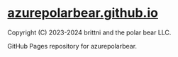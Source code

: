 # [azurepolarbear.github.io](https://azurepolarbear.github.io/)

Copyright (C) 2023-2024 brittni and the polar bear LLC.

GitHub Pages repository for azurepolarbear.
